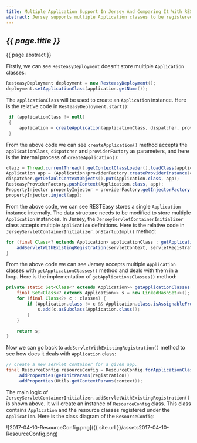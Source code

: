 ```yaml
---
title: Multiple Application Support In Jersey And Comparing It With RESTEasy Implementation
abstract: Jersey supports multiple Application classes to be registered, on the other side currently RESTEasy doesn't support multiple Application classes deployment yet. In this article I'd like to give a brief introduction on Jersey implementation and compare it with RESTEasy current design.
---
```


## _{{ page.title }}_

{{ page.abstract }}

Firstly, we can see `ResteasyDeployment` doesn’t store multiple `Application` classes:

```java
ResteasyDeployment deployment = new ResteasyDeployment();
deployment.setApplicationClass(application.getName());
```

The `applicationClass` will be used to create an `Application` instance. Here is the relative code in `ResteasyDeployment.start()`:

```java
 if (applicationClass != null)
 {
     application = createApplication(applicationClass, dispatcher, providerFactory);
 }
```

From the above code we can see `createApplication()` method accepts the `applicationClass`, `dispatcher` and `providerFactory` as parameters, and here is the internal process of `createApplication()`:

```java
clazz = Thread.currentThread().getContextClassLoader().loadClass(applicationClass);
Application app = (Application)providerFactory.createProviderInstance(clazz);
dispatcher.getDefaultContextObjects().put(Application.class, app);
ResteasyProviderFactory.pushContext(Application.class, app);
PropertyInjector propertyInjector = providerFactory.getInjectorFactory().createPropertyInjector(clazz, providerFactory);
propertyInjector.inject(app);
```

From the above code, we can see RESTEasy stores a single `Application` instance internally. The data structure needs to be modified to store multiple `Application` instances. In Jersey, the `JerseyServletContainerInitializer` class accepts multiple `Application` definitions. Here is the relative code in `JerseyServletContainerInitializer.onStartupImpl()` method:

```java
for (final Class<? extends Application> applicationClass : getApplicationClasses(classes)) {
    addServletWithExistingRegistration(servletContext, servletRegistration, applicationClass, classes);
}
```

From the above code we can see Jersey accepts multiple `Application` classes with `getApplicationClasses()` method and deals with them in a loop. Here is the implementation of `getApplicationsClasses()` method:

```java
private static Set<Class<? extends Application>> getApplicationClasses(final Set<Class<?>> classes) {
    final Set<Class<? extends Application>> s = new LinkedHashSet<>();
    for (final Class<?> c : classes) {
        if (Application.class != c && Application.class.isAssignableFrom(c)) {
            s.add(c.asSubclass(Application.class));
        }
    }

    return s;
}
```

Now we can go back to `addServletWithExistingRegistration()` method to see how does it deals with `Application` class:

```java
// create a new servlet container for a given app.
final ResourceConfig resourceConfig = ResourceConfig.forApplicationClass(clazz, classes)
    .addProperties(getInitParams(registration))
    .addProperties(Utils.getContextParams(context));
```

The main logic of  `JerseyServletContainerInitializer.addServletWithExistingRegistration()` is shown above. It will create an instance of `ResourceConfig` class. This class contains `Application` and the resource classes registered under the `Application`. Here is the class diagram of the `ResourceConfig`:

![2017-04-10-ResourceConfig.png]({{ site.url }}/assets2017-04-10-ResourceConfig.png)
